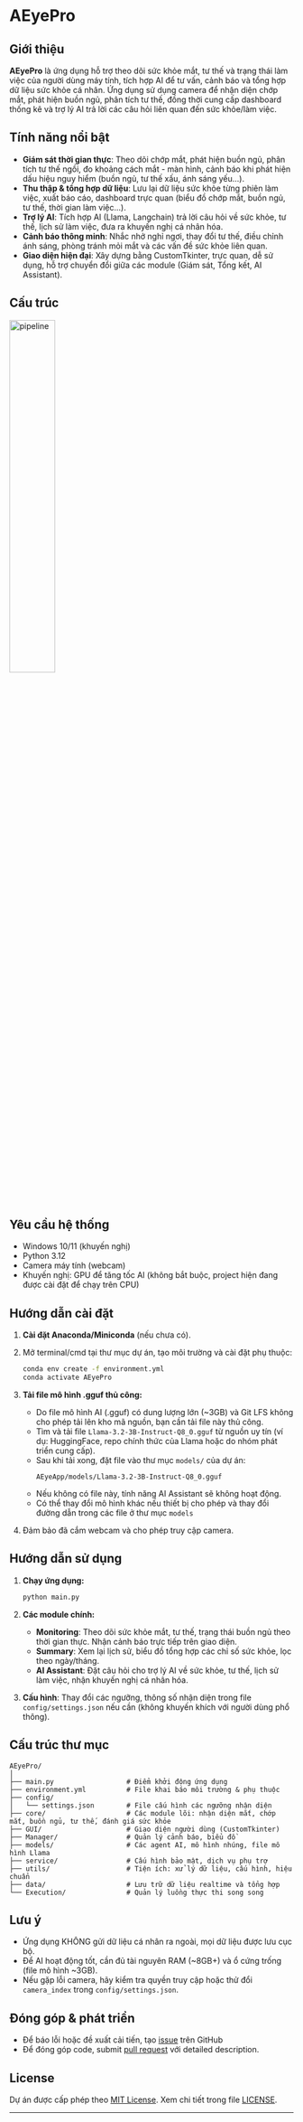 # AEyePro

## Giới thiệu

**AEyePro** là ứng dụng hỗ trợ theo dõi sức khỏe mắt, tư thế và trạng thái làm việc của người dùng máy tính, tích hợp AI để tư vấn, cảnh báo và tổng hợp dữ liệu sức khỏe cá nhân. Ứng dụng sử dụng camera để nhận diện chớp mắt, phát hiện buồn ngủ, phân tích tư thế, đồng thời cung cấp dashboard thống kê và trợ lý AI trả lời các câu hỏi liên quan đến sức khỏe/làm việc.

## Tính năng nổi bật

- **Giám sát thời gian thực**: Theo dõi chớp mắt, phát hiện buồn ngủ, phân tích tư thế ngồi, đo khoảng cách mắt - màn hình, cảnh báo khi phát hiện dấu hiệu nguy hiểm (buồn ngủ, tư thế xấu, ánh sáng yếu...).
- **Thu thập & tổng hợp dữ liệu**: Lưu lại dữ liệu sức khỏe từng phiên làm việc, xuất báo cáo, dashboard trực quan (biểu đồ chớp mắt, buồn ngủ, tư thế, thời gian làm việc...).
- **Trợ lý AI**: Tích hợp AI (Llama, Langchain) trả lời câu hỏi về sức khỏe, tư thế, lịch sử làm việc, đưa ra khuyến nghị cá nhân hóa.
- **Cảnh báo thông minh**: Nhắc nhở nghỉ ngơi, thay đổi tư thế, điều chỉnh ánh sáng, phòng tránh mỏi mắt và các vấn đề sức khỏe liên quan.
- **Giao diện hiện đại**: Xây dựng bằng CustomTkinter, trực quan, dễ sử dụng, hỗ trợ chuyển đổi giữa các module (Giám sát, Tổng kết, AI Assistant).

## Cấu trúc
<img src="https://github.com/user-attachments/assets/4d3855c8-6d77-41fd-b229-dfddca515ff0" alt="pipeline" width="40%"/>

## Yêu cầu hệ thống

- Windows 10/11 (khuyến nghị)
- Python 3.12
- Camera máy tính (webcam)
- Khuyến nghị: GPU để tăng tốc AI (không bắt buộc, project hiện đang được cài đặt để chạy trên CPU)

## Hướng dẫn cài đặt

1. **Cài đặt Anaconda/Miniconda** (nếu chưa có).
2. Mở terminal/cmd tại thư mục dự án, tạo môi trường và cài đặt phụ thuộc:
   ```bash
   conda env create -f environment.yml
   conda activate AEyePro
   ```
3. **Tải file mô hình .gguf thủ công:**
   - Do file mô hình AI (.gguf) có dung lượng lớn (~3GB) và Git LFS không cho phép tải lên kho mã nguồn, bạn cần tải file này thủ công.
   - Tìm và tải file `Llama-3.2-3B-Instruct-Q8_0.gguf` từ nguồn uy tín (ví dụ: HuggingFace, repo chính thức của Llama hoặc do nhóm phát triển cung cấp).
   - Sau khi tải xong, đặt file vào thư mục `models/` của dự án:
     ```
     AEyeApp/models/Llama-3.2-3B-Instruct-Q8_0.gguf
     ```
   - Nếu không có file này, tính năng AI Assistant sẽ không hoạt động.
   - Có thể thay đổi mô hình khác nếu thiết bị cho phép và thay đổi đường dẫn trong các file ở thư mục `models`

4. Đảm bảo đã cắm webcam và cho phép truy cập camera.

## Hướng dẫn sử dụng

1. **Chạy ứng dụng:**
   ```bash
   python main.py
   ```
2. **Các module chính:**
   - **Monitoring**: Theo dõi sức khỏe mắt, tư thế, trạng thái buồn ngủ theo thời gian thực. Nhận cảnh báo trực tiếp trên giao diện.
   - **Summary**: Xem lại lịch sử, biểu đồ tổng hợp các chỉ số sức khỏe, lọc theo ngày/tháng.
   - **AI Assistant**: Đặt câu hỏi cho trợ lý AI về sức khỏe, tư thế, lịch sử làm việc, nhận khuyến nghị cá nhân hóa.

3. **Cấu hình**: Thay đổi các ngưỡng, thông số nhận diện trong file `config/settings.json` nếu cần (không khuyến khích với người dùng phổ thông).

## Cấu trúc thư mục

```
AEyePro/
│
├── main.py                  # Điểm khởi động ứng dụng
├── environment.yml          # File khai báo môi trường & phụ thuộc
├── config/
│   └── settings.json        # File cấu hình các ngưỡng nhận diện
├── core/                    # Các module lõi: nhận diện mắt, chớp mắt, buồn ngủ, tư thế, đánh giá sức khỏe
├── GUI/                     # Giao diện người dùng (CustomTkinter)
├── Manager/                 # Quản lý cảnh báo, biểu đồ
├── models/                  # Các agent AI, mô hình nhúng, file mô hình Llama
├── service/                 # Cấu hình bảo mật, dịch vụ phụ trợ
├── utils/                   # Tiện ích: xử lý dữ liệu, cấu hình, hiệu chuẩn
├── data/                    # Lưu trữ dữ liệu realtime và tổng hợp
└── Execution/               # Quản lý luồng thực thi song song
```

## Lưu ý

- Ứng dụng KHÔNG gửi dữ liệu cá nhân ra ngoài, mọi dữ liệu được lưu cục bộ.
- Để AI hoạt động tốt, cần đủ tài nguyên RAM (~8GB+) và ổ cứng trống (file mô hình ~3GB).
- Nếu gặp lỗi camera, hãy kiểm tra quyền truy cập hoặc thử đổi `camera_index` trong `config/settings.json`.

## Đóng góp & phát triển

- Để báo lỗi hoặc đề xuất cải tiến, tạo [issue](https://github.com/phuhoangg/AEyePro/issues) trên GitHub
- Để đóng góp code, submit [pull request](https://github.com/phuhoangg/AEyePro/pulls) với detailed description.

## License

Dự án được cấp phép theo [MIT License](https://opensource.org/licenses/MIT). Xem chi tiết trong file [LICENSE](LICENSE).

---

